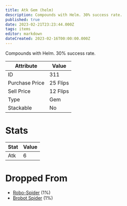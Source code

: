 ```yaml
---
title: Atk Gem (helm)
description: Compounds with Helm. 30% success rate.
published: true
date: 2023-02-21T23:23:44.000Z
tags: items
editor: markdown
dateCreated: 2023-02-16T00:00:00.000Z
---
```


Compounds with Helm. 30% success rate.

|Attribute|Value|
|-|-|
|ID|311|
|Purchase Price|25 Flips|
|Sell Price|12 Flips|
|Type|Gem|
|Stackable|No|

# Stats
|Stat|Value|
|-|-|
|Atk|6|

# Dropped From
 * [Robo-Spider](/monsters/robo-spider.md) (1%)
 * [Brobot Spider](/monsters/brobot-spider.md) (1%)
